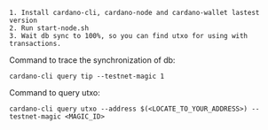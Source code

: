 ```
1. Install cardano-cli, cardano-node and cardano-wallet lastest version
2. Run start-node.sh
3. Wait db sync to 100%, so you can find utxo for using with transactions.
```
Command to trace the synchronization of db: 
```
cardano-cli query tip --testnet-magic 1
```
Command to query utxo: 
```
cardano-cli query utxo --address $(<LOCATE_TO_YOUR_ADDRESS>) --testnet-magic <MAGIC_ID>
```
